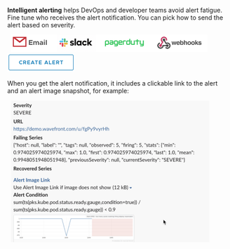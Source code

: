 <div class="container-fluid">
<div class="col-sm-12 col-md-6">
<p><strong>Intelligent alerting</strong> helps DevOps and developer teams avoid alert fatigue. Fine tune who receives the alert notification. You can pick how to send the alert based on severity.</p>
&nbsp;
<img src="images/alert_options.png"></img>
&nbsp;
&nbsp;
<a href=".alerts/add"><img src="images/alert_button.png"></img> </a>
<p>When you get the alert notification, it includes a clickable link to the alert and an alert image
snapshot, for example:</p>
&nbsp;
<img src="images/alert_example.png"></img>
&nbsp;
</div>
</div>
